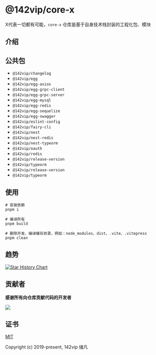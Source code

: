 # @142vip/core-x

X代表一切都有可能，`core-x` 仓库是基于自身技术栈封装的工程化包、模块

## 介绍

## 公共包

- `@142vip/changelog`
- `@142vip/egg`
- `@142vip/egg-axios`
- `@142vip/egg-grpc-client`
- `@142vip/egg-grpc-server`
- `@142vip/egg-mysql`
- `@142vip/egg-redis`
- `@142vip/egg-sequelize`
- `@142vip/egg-swagger`
- `@142vip/eslint-config`
- `@142vip/fairy-cli`
- `@142vip/nest`
- `@142vip/nest-redis`
- `@142vip/nest-typeorm`
- `@142vip/oauth`
- `@142vip/redis`
- `@142vip/release-version`
- `@142vip/typeorm`
- `@142vip/release-version`
- `@142vip/typeorm`

## 使用

```shell
# 安装依赖
pnpm i

# 编译所有
pnpm build

# 删除开发、编译缓存目录，例如：node_modules、dist、.vite、.vitepress
pnpm clean
```

## 趋势

<a href="https://star-history.com/#142vip/core-x&Date">
  <picture>
    <source media="(prefers-color-scheme: dark)" srcset="https://api.star-history.com/svg?repos=142vip/core-x&type=Date&theme=dark" />
    <source media="(prefers-color-scheme: light)" srcset="https://api.star-history.com/svg?repos=142vip/core-x&type=Date" />
    <img alt="Star History Chart" src="https://api.star-history.com/svg?repos=142vip/core-x&type=Date" />
  </picture>
</a>

## 贡献者

**感谢所有向仓库贡献代码的开发者**

<a href="https://github.com/142vip/core-x/graphs/contributors">
  <img src="https://contrib.rocks/image?repo=142vip/core-x" />
</a>

## 证书

[MIT](https://opensource.org/license/MIT)

Copyright (c) 2019-present, 142vip 储凡
